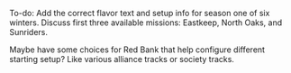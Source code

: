 To-do: Add the correct flavor text and setup info for season one of six winters. Discuss first three available missions: Eastkeep, North Oaks, and Sunriders.

Maybe have some choices for Red Bank that help configure different starting setup? Like various alliance tracks or society tracks.